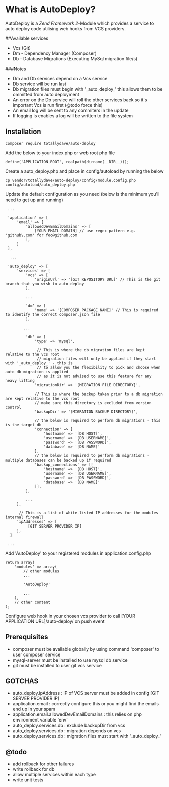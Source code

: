 # What is AutoDeploy?
AutoDeploy is a *Zend Framework 2*-Module which provides a service to auto deploy code utilising web hooks from VCS providers.

##Available services
- Vcs (Git)
- Dm - Dependency Manager (Composer)
- Db - Database Migrations (Executing MySql migration file/s)

###Notes 
- Dm and Db services depend on a Vcs service
- Db service will be run last
- Db migration files must begin with '\_auto_deploy\_' this allows them to be ommitted from auto deployment
- An error on the Db service will roll the other services back so it's important Vcs is run first (@todo force this)
- An email log will be sent to any commiters in the update
- If logging is enables a log will be written to the file system

## Installation

```
composer require totallydave/auto-deploy
```

Add the below to your index.php or web root php file
```
define('APPLICATION_ROOT', realpath(dirname(__DIR__)));
```

Create a auto_deploy.php and place in config/autoload by running the below
```
cp vendor/totallydave/auto-deploy/config/module.config.php config/autoload/auto_deploy.php
```

Update the default configuration as you need (below is the minimum you'll need to get up and running)
```
 ...

 'application' => [
     'email' => [
         'allowedDevEmailDomains' => [
             [YOUR EMAIL DOMAIN] // use regex pattern e.g. 'github\.com' for foo@github.com
         ],
     ]
 ],

  ...

 'auto_deploy' => [
     'services' => [
         'vcs' => [
             'originUrl' => '[GIT REPOSITORY URL]' // This is the git branch that you wish to auto deploy
         ],

         ...

         'dm' => [
             'name' => '[COMPOSER PACKAGE NAME]' // This is required to identify the correct composer.json file
         ],

        ...

         'db' => [
             'type' => 'mysql',

              // This is where the db migration files are kept relative to the vcs root
              // migration files will only be applied if they start with '_auto_deploy_' - this is
              // to allow you the flexibility to pick and choose when auto db migration is applied
              // as it is not advised to use this feature for any heavy lifting
             'migrationDir' => '[MIGRATION FILE DIRECTORY]',

             // This is where the backup taken prior to a db migration are kept relative to the vcs root
             // make sure this directory is excluded from version control
             'backupDir' => '[MIGRATION BACKUP DIRECTORY]',

             // the below is required to perform db migrations - this is the target db
             'connection' => [
                 'hostname' => '[DB HOST]',
                 'username' => '[DB USERNAME]',
                 'password' => '[DB PASSWORD]',
                 'database' => '[DB NAME]'
             ],
             // the below is required to perform db migrations - multiple databases can be backed up if required
             'backup_connections' => [[
                 'hostname' => '[DB HOST]',
                 'username' => '[DB USERNAME]',
                 'password' => '[DB PASSWORD]',
                 'database' => '[DB NAME]'
             ]],
         ],

         ...
     ],

      // This is a list of white-listed IP addresses for the modules internal firewall
     'ipAddresses' => [
          [GIT SERVER PROVIDER IP]
     ],
  ]

 ...
```

Add 'AutoDeploy' to your registered modules in application.config.php
```
return array(
    'modules' => array(
        // other modules
        ...

        'AutoDeploy'

        ...
    ),
    // other content
);

```

Configure web hook in your chosen vcs provider to call [YOUR APPLICATION URL]/auto-deploy/ on push event

## Prerequisites
- composer must be available globally by using command 'composer' to user composer service
- mysql-server must be installed to use mysql db service
- git must be installed to user git vcs service

## GOTCHAS
- auto_deploy.ipAddress : IP of VCS server must be added in config [GIT SERVER PROVIDER IP]
- application.email : correctly configure this or you might find the emails end up in your spam
- application.email.allowedDevEmailDomains : this relies on php environment variable 'env'
- auto_deploy.services.db : exclude backupDir from vcs
- auto_deploy.services.db : migration depends on vcs
- auto_deploy.services.db : migration files must start with '\_auto_deploy\_'

## @todo
- add rollback for other failures
- write rollback for db
- allow multiple services within each type
- write unit tests
